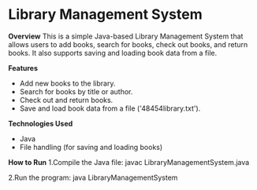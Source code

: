 # Library Management System

**Overview**
This is a simple Java-based Library Management System that allows users to add books, search for books, check out books, and return books. It also supports saving and loading book data from a file.

**Features**
- Add new books to the library.
- Search for books by title or author.
- Check out and return books.
- Save and load book data from a file ('48454library.txt').

**Technologies Used**
- Java
- File handling (for saving and loading books)

**How to Run**
1.Compile the Java file:
  javac LibraryManagementSystem.java
  
2.Run the program:
 java LibraryManagementSystem
